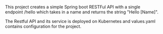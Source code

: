 This project creates a simple Spring boot RESTFul API with a single endpoint /hello which takes in a name and returns the string "Hello [Name]". 

The Restful API and its service is deployed on Kubernetes and values.yaml contains configuration for the project.
